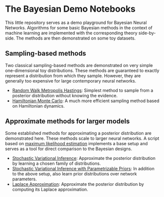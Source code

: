 # The Bayesian Demo Notebooks
This little repository serves as a demo playground for Bayesian Neural Networks. Algorithms for some basic Bayesian methods in the context of machine learning are implemented with the corresponding theory side-by-side. The methods are then demonstrated on some toy datasets.

## Sampling-based methods
Two classical sampling-based methods are demonstrated on very simple one-dimensional toy distributions. These methods are guaranteed to exactly represent a distribution from which they sample. However, they are generally too expensive for large contemporary neural networks.
- [Random Walk Metropolis Hastings](demo-books/rwmh.ipynb): Simplest method to sample from a posterior distribution without knowing the evidence.
- [Hamiltonian Monte Carlo](demo-books/hmc.ipynb): A much more efficient sampling method based on Hamiltonian dynamics.

## Approximate methods for larger models
Some established methods for approximating a posterior distribution are demonstrated here. These methods scale to larger neural networks.
A script based on [maximum likelihood estimation](demo-books/mlecnn.ipynb) implements a base setup and serves as a tool for direct comparison to the Bayesian designs.
- [Stochastic Variational Inference](demo-books/svicnn.ipynb): Approximate the posterior distribution by learning a chosen family of distributions.
- [Stochastic Variational Inference with Parametrizable Priors](demo-books/svipp.ipynb): In addition to the above setup, also learn prior distributions over network parameters.
- [Laplace Approximation](demo-books/lapapp.ipynb): Approximate the posterior distribution by computing its Laplace approximation.

